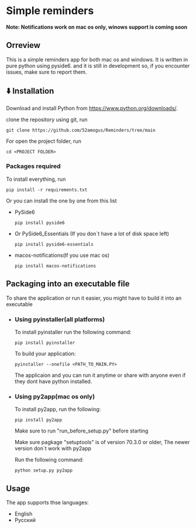 # Simple reminders



**Note: Notifications work on mac os only, winows support is coming soon**

## Orreview
This is a simple reminders app for both mac os and windows.
It is written in pure python using pyside6.
and it is still in development so, if you encounter issues, make sure to report them.

## ⬇️ Installation

Download and install Python from https://www.python.org/downloads/.

clone the repository using git, run
```
git clone https://github.com/52amogus/Reminders/tree/main
```

For open the project folder, run
```
cd <PROJECT FOLDER>
```

### Packages required

To install everything, run
```
pip install -r requirements.txt
```
Or you can install the one by one from this list

+ PySide6
  ```
  pip install pyside6
  ```
+ Or PySide6_Essentials (If you don`t have a lot of disk space left)
  ```
  pip install pyside6-essentials
  ```
+ macos-notifications(If you use mac os)
  ```
  pip install macos-notifications
  ```


## Packaging into an executable file

To share the application or run it easier, you might have to build it into an executable

+ ### Using pyinstaller(all platforms)

  To install pyinstaller run the following command:

  ```
  pip install pyinstaller
  ```

  To build your application:

  ```
  pyinstaller --onefile <PATH_TO_MAIN.PY>
  ```

  The applicaion and you can run it anytime or share with anyone even if they dont have python installed.

+ ### Using py2app(mac os only)

  To install py2app, run the following:

  ```
  pip install py2app
  ```
  Make sure to run "run_before_setup.py" before starting

  Make sure pagkage "setuptools" is of version 70.3.0 or older, The newer version don`t work with py2app

  Run the following command:

  ```
  python setup.py py2app
  ```

## Usage
The app supports thse languages:
+ English
+ Русский








